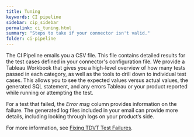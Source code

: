 ```yaml
---
title: Tuning
keywords: CI pipeline
sidebar: cip_sidebar
permalink: ci_tuning.html
summary: "Steps to take if your connector isn't valid."
folder: ci-pipeline
---
```


The CI Pipeline emails you a CSV file. This file contains detailed results for the test cases defined in your connector's configuration file. We provide a Tableau Workbook that gives you a high-level overview of how many tests passed in each category, as well as the tools to drill down to individual test cases. This allows you to see the expected values versus actual values, the generated SQL statement, and any errors Tableau or your product reported while running or attempting the test.

For a test that failed, the *Error msg* column provides information on the failure. The generated log files included in your email can provide more details, including looking through logs on your product’s side.

For more information, see [Fixing TDVT Test Failures](https://tableau.github.io/connector-plugin-sdk/docs/tdvt-test-case).
